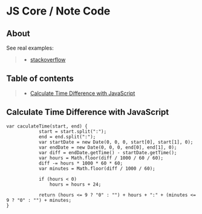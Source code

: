 


# JS Core / Note Code

## About 

See real examples:

> * [stackoverflow](stackoverflow.com)

## Table of contents

> * [Calculate Time Difference with JavaScript](#calculate-time-difference-with-javascript)


## Calculate Time Difference with JavaScript

```
var caculateTime(start, end) {
            start = start.split(":");
            end = end.split(":");
            var startDate = new Date(0, 0, 0, start[0], start[1], 0);
            var endDate = new Date(0, 0, 0, end[0], end[1], 0);
            var diff = endDate.getTime() - startDate.getTime();
            var hours = Math.floor(diff / 1000 / 60 / 60);
            diff -= hours * 1000 * 60 * 60;
            var minutes = Math.floor(diff / 1000 / 60);

            if (hours < 0)
                hours = hours + 24;

            return (hours <= 9 ? "0" : "") + hours + ":" + (minutes <= 9 ? "0" : "") + minutes;
}
```
